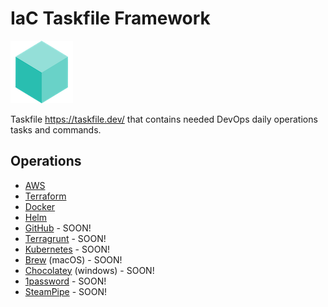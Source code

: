 # IaC Taskfile Framework

![taskfile](taskfile.png)

Taskfile <https://taskfile.dev/> that contains needed DevOps daily operations tasks and commands.

## Operations

- [AWS]()
- [Terraform]()
- [Docker]() 
- [Helm]()
- [GitHub]()  - SOON!
- [Terragrunt]()  - SOON!
- [Kubernetes]()  - SOON!
- [Brew]() (macOS)  - SOON!
- [Chocolatey](https://chocolatey.org/) (windows)  - SOON!
- [1password]()  - SOON!
- [SteamPipe]()  - SOON!
